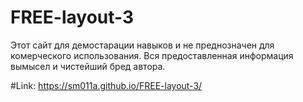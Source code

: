 # FREE-layout-3

Этот сайт для демостарации навыков и не преднозначен для комерческого использования.
Вся предоставленная информация вымысел и чистейший бред автора.

#Link:
https://sm011a.github.io/FREE-layout-3/
